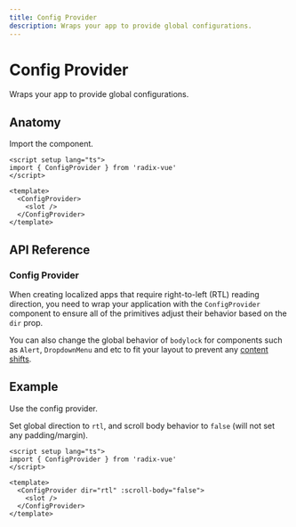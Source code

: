 ```yaml
---
title: Config Provider
description: Wraps your app to provide global configurations. 
---
```


# Config Provider

<Description>
Wraps your app to provide global configurations.
</Description>

<Highlights
  :features="[
    'Enables all primitives to inherit global reading direction.',
    'Enables changing the behavior of scroll body when setting body lock.',
    'Much more controls to prevent layout shifts.',
  ]"
/>

 
## Anatomy

Import the component. 

```vue
<script setup lang="ts">
import { ConfigProvider } from 'radix-vue'
</script>

<template>
  <ConfigProvider>
    <slot />
  </ConfigProvider>
</template>
```
 

## API Reference

### Config Provider

When creating localized apps that require right-to-left (RTL) reading direction, you need to wrap your application with the `ConfigProvider` component to ensure all of the primitives adjust their behavior based on the `dir` prop.

You can also change the global behavior of `bodylock` for components such as `Alert`, `DropdownMenu` and etc to fit your layout to prevent any [content shifts](https://github.com/radix-vue/radix-vue/issues/385).


<PropsTable
  :data="[
    {
      name: 'dir',
      required: false,
      type: '&quot;ltr&quot; | &quot;rtl&quot;',
      default: '&quot;ltr&quot;',
      description:  `The global reading direction of your application. This will be inherited by all primitives.`
    },
    {
      name: 'scrollBody',
      required: false,
      type: 'boolean | ScrollBodyOption',
      default: true,
      description:  `The global scroll body behavior of your application. This will be inherited by the related primitives.`
    },
  ]"
/>

## Example 

Use the config provider.

Set global direction to `rtl`, and scroll body behavior to `false` (will not set any padding/margin).

```vue
<script setup lang="ts">
import { ConfigProvider } from 'radix-vue'
</script>

<template>
  <ConfigProvider dir="rtl" :scroll-body="false">
    <slot />
  </ConfigProvider>
</template>
```
 